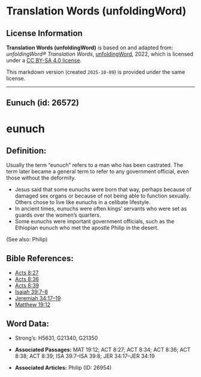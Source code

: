 # Translation Words (unfoldingWord)

## License Information

**Translation Words (unfoldingWord)** is based on and adapted from: _unfoldingWord® Translation Words_, [unfoldingWord](https://unfoldingword.org/utw), 2022, which is licensed under a [CC BY-SA 4.0 license](https://creativecommons.org/licenses/by-sa/4.0/legalcode.en).

This markdown version (created `2025-10-09`) is provided under the same license.



--------------------------------

## Eunuch (id: 26572)

eunuch
======

Definition:
-----------

Usually the term “eunuch” refers to a man who has been castrated. The term later became a general term to refer to any government official, even those without the deformity.

* Jesus said that some eunuchs were born that way, perhaps because of damaged sex organs or because of not being able to function sexually. Others chose to live like eunuchs in a celibate lifestyle.
* In ancient times, eunuchs were often kings’ servants who were set as guards over the women’s quarters.
* Some eunuchs were important government officials, such as the Ethiopian eunuch who met the apostle Philip in the desert.

(See also: Philip)

Bible References:
-----------------

* [Acts 8:27](https://ref.ly/Acts8:27)
* [Acts 8:36](https://ref.ly/Acts8:36)
* [Acts 8:39](https://ref.ly/Acts8:39)
* [Isaiah 39:7–8](https://ref.ly/Isa39:7-Isa39:8)
* [Jeremiah 34:17–19](https://ref.ly/Jer34:17-Jer34:19)
* [Matthew 19:12](https://ref.ly/Matt19:12)

Word Data:
----------

* Strong’s: H5631, G21340, G21350

* **Associated Passages:** MAT 19:12; ACT 8:27; ACT 8:34; ACT 8:36; ACT 8:38; ACT 8:39; ISA 39:7–ISA 39:8; JER 34:17–JER 34:19
* **Associated Articles:** Philip (ID: 26954)

